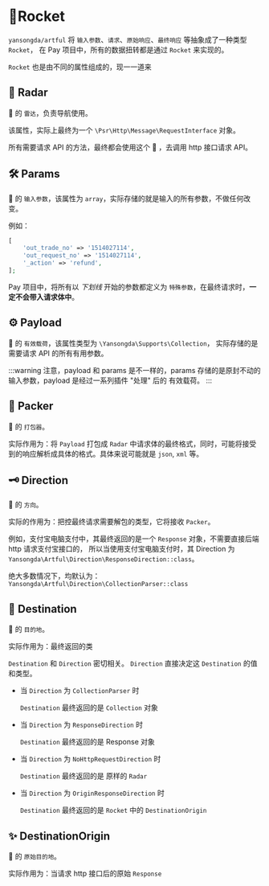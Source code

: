 # 🚀Rocket

`yansongda/artful` 将 `输入参数`、`请求`、`原始响应`、`最终响应` 等抽象成了一种类型 `Rocket`，
在 Pay 项目中，所有的数据扭转都是通过 `Rocket` 来实现的。

`Rocket` 也是由不同的属性组成的，现一一道来

## 📡 Radar

 🚀 的 `雷达`，负责导航使用。

该属性，实际上最终为一个 `\Psr\Http\Message\RequestInterface` 对象。

所有需要请求 API 的方法，最终都会使用这个 📡 ，去调用 http 接口请求 API。

## 🛠 Params

 🚀 的 `输入参数`，该属性为 `array`，实际存储的就是输入的所有参数，不做任何改变。

例如：

```php
[
    'out_trade_no' => '1514027114',
    'out_request_no' => '1514027114',
    '_action' => 'refund',
];
```

Pay 项目中，将所有以 _下划线_ 开始的参数都定义为 `特殊参数`，在最终请求时，**一定不会带入请求体中**。

## ⚙️ Payload

🚀 的 `有效载荷`，该属性类型为 `\Yansongda\Supports\Collection`，
实际存储的是需要请求 API 的所有有用参数。

:::warning
注意，payload 和 params 是不一样的，params 存储的是原封不动的输入参数，payload 是经过一系列插件 "处理" 后的 有效载荷。
:::

## 📨 Packer

🚀 的 `打包器`。

实际作用为：将 `Payload` 打包成 `Radar` 中请求体的最终格式，同时，可能将接受到的响应解析成具体的格式。具体来说可能就是 `json`, `xml` 等。

## 🗝 Direction

🚀 的 `方向`。

实际的作用为：把控最终请求需要解包的类型，它将接收 `Packer`。

例如，支付宝电脑支付中，其最终返回的是一个 `Response` 对象，不需要直接后端 http 请求支付宝接口的，
所以当使用支付宝电脑支付时，其 Direction 为 `Yansongda\Artful\Direction\ResponseDirection::class`。

绝大多数情况下，均默认为：`Yansongda\Artful\Direction\CollectionParser::class`

## 🌟 ️Destination

🚀 的 `目的地`。

实际作用为：最终返回的类

`Destination` 和 `Direction` 密切相关。 `Direction` 直接决定这 `Destination` 的值和类型。

- 当 `Direction` 为 `CollectionParser` 时

    `Destination` 最终返回的是 `Collection` 对象

- 当 `Direction` 为 `ResponseDirection` 时

    `Destination` 最终返回的是 Response 对象

- 当 `Direction` 为 `NoHttpRequestDirection` 时

    `Destination` 最终返回的是 原样的 `Radar`

- 当 `Direction` 为 `OriginResponseDirection` 时

  `Destination` 最终返回的是 `Rocket` 中的 `DestinationOrigin`

## ✨ DestinationOrigin

🚀 的 `原始目的地`。

实际作用为：当请求 http 接口后的原始 `Response`
